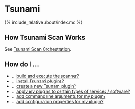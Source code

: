 # Tsunami

{% include_relative about/index.md %}

## <a name="orchestration"></a>How Tsunami Scan Works

See [Tsunami Scan Orchestration](/docs/orchestration.md).

## <a name="howto"></a>How do I ...

*   ... [build and execute the scanner?](/docs/howto.md#build_n_execute)
*   ... [install Tsunami plugins?](/docs/howto.md#install_plugins)
*   ... [create a new Tsunami plugin?](/docs/howto.md#create_plugins)
*   ...
    [apply my plugins to certain types of services / software?](/docs/howto.md#filter_plugins)
*   ... [add command line arguments for my plugin?](/docs/howto.md#command_line)
*   ... [add configuration properties for my plugin?](/docs/howto.md#configuration)
